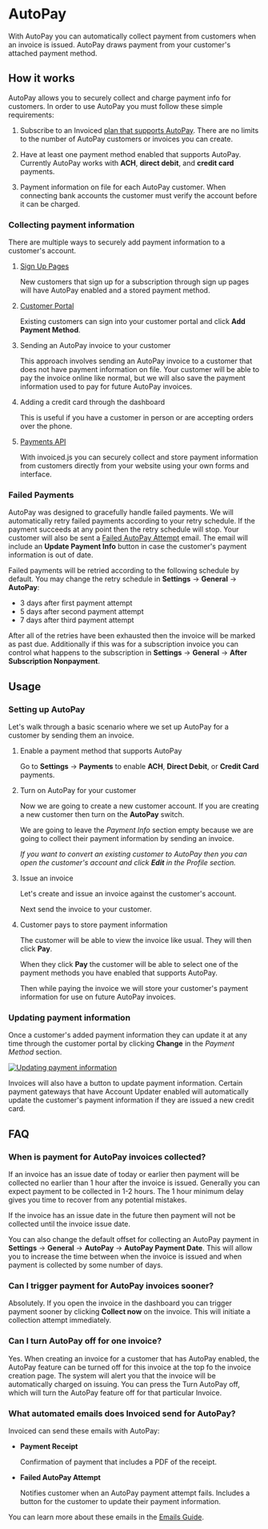 # AutoPay

With AutoPay you can automatically collect payment from customers when an invoice is issued. AutoPay draws payment from your customer's attached payment method.

## How it works

AutoPay allows you to securely collect and charge payment info for customers. In order to use AutoPay you must follow these simple requirements:

1. Subscribe to an Invoiced [plan that supports AutoPay](https://invoiced.com/pricing). There are no limits to the number of AutoPay customers or invoices you can create.

2. Have at least one payment method enabled that supports AutoPay. Currently AutoPay works with **ACH**, **direct debit**, and **credit card** payments.

3. Payment information on file for each AutoPay customer. When connecting bank accounts the customer must verify the account before it can be charged.

### Collecting payment information

There are multiple ways to securely add payment information to a customer's account.

1. [Sign Up Pages](/resources/docs/guides/sign-up-pages)

   New customers that sign up for a subscription through sign up pages will have AutoPay enabled and a stored payment method.

2. [Customer Portal](/resources/docs/guides/billing-portal)

   Existing customers can sign into your customer portal and click **Add Payment Method**.

3. Sending an AutoPay invoice to your customer

   This approach involves sending an AutoPay invoice to a customer that does not have payment information on file. Your customer will be able to pay the invoice online like normal, but we will also save the payment information used to pay for future AutoPay invoices.

4. Adding a credit card through the dashboard
   
   This is useful if you have a customer in person or are accepting orders over the phone.

5. [Payments API](/resources/docs/dev/payment-info)
   
   With invoiced.js you can securely collect and store payment information from customers directly from your website using your own forms and interface.

### Failed Payments

AutoPay was designed to gracefully handle failed payments. We will automatically retry failed payments according to your retry schedule. If the payment succeeds at any point then the retry schedule will stop. Your customer will also be sent a [Failed AutoPay Attempt](/resources/docs/guides/emails#payments) email. The email will include an **Update Payment Info** button in case the customer's payment information is out of date.

Failed payments will be retried according to the following schedule by default. You may change the retry schedule in **Settings** &rarr; **General** &rarr; **AutoPay**:

- 3 days after first payment attempt
- 5 days after second payment attempt
- 7 days after third payment attempt

After all of the retries have been exhausted then the invoice will be marked as past due. Additionally if this was for a subscription invoice you can control what happens to the subscription in **Settings** &rarr; **General** &rarr; **After Subscription Nonpayment**.

## Usage

### Setting up AutoPay

Let's walk through a basic scenario where we set up AutoPay for a customer by sending them an invoice.

1. Enable a payment method that supports AutoPay

   Go to **Settings** &rarr; **Payments** to enable **ACH**, **Direct Debit**, or **Credit Card** payments.

2. Turn on AutoPay for your customer

   Now we are going to create a new customer account. If you are creating a new customer then turn on the **AutoPay** switch.

   We are going to leave the *Payment Info* section empty because we are going to collect their payment information by sending an invoice.

   *If you want to convert an existing customer to AutoPay then you can open the customer's account and click **Edit** in the *Profile* section.*

3. Issue an invoice

   Let's create and issue an invoice against the customer's account.
   
   Next send the invoice to your customer.

4. Customer pays to store payment information

   The customer will be able to view the invoice like usual. They will then click **Pay**.

   When they click **Pay** the customer will be able to select one of the payment methods you have enabled that supports AutoPay.

   Then while paying the invoice we will store your customer's payment information for use on future AutoPay invoices.

### Updating payment information

Once a customer's added payment information they can update it at any time through the customer portal by clicking **Change** in the *Payment Method* section.

[![Updating payment information](/docs/img/update-payment-source.png)](/docs/img/update-payment-source.png)

Invoices will also have a button to update payment information. Certain payment gateways that have Account Updater enabled will automatically update the customer's payment information if they are issued a new credit card.

## FAQ

### When is payment for AutoPay invoices collected?

If an invoice has an issue date of today or earlier then payment will be collected no earlier than 1 hour after the invoice is issued. Generally you can expect payment to be collected in 1-2 hours. The 1 hour minimum delay gives you time to recover from any potential mistakes.

If the invoice has an issue date in the future then payment will not be collected until the invoice issue date.

You can also change the default offset for collecting an AutoPay payment in **Settings** &rarr; **General** &rarr; **AutoPay** &rarr; **AutoPay Payment Date**. This will allow you to increase the time between when the invoice is issued and when payment is collected by some number of days.

### Can I trigger payment for AutoPay invoices sooner?

Absolutely. If you open the invoice in the dashboard you can trigger payment sooner by clicking **Collect now** on the invoice. This will initiate a collection attempt immediately.

### Can I turn AutoPay off for one invoice?

Yes. When creating an invoice for a customer that has AutoPay enabled, the AutoPay feature can be turned off for this invoice at the top fo the invoice creation page. The system will alert you that the invoice will be automatically charged on issuing. You can press the Turn AutoPay off, which will turn the AutoPay feature off for that particular Invoice. 

### What automated emails does Invoiced send for AutoPay? 

Invoiced can send these emails with AutoPay:

- **Payment Receipt**
  
  Confirmation of payment that includes a PDF of the receipt.

- **Failed AutoPay Attempt**

   Notifies customer when an AutoPay payment attempt fails. Includes a button for the customer to update their payment information.

You can learn more about these emails in the [Emails Guide](/resources/docs/guides/emails#payments).